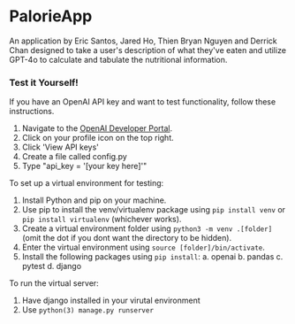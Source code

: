 # PalorieApp
An application by Eric Santos, Jared Ho, Thien Bryan Nguyen and Derrick Chan designed to take a user's description of what they've eaten and utilize GPT-4o to calculate and tabulate the nutritional information.

### Test it Yourself!
If you have an OpenAI API key and want to test functionality, follow these instructions.
1. Navigate to the [OpenAI Developer Portal](https://platform.openai.com/).
2. Click on your profile icon on the top right.
3. Click 'View API keys'
4. Create a file called config.py
5. Type "api_key = '[your key here]'"

To set up a virtual environment for testing:
1. Install Python and pip on your machine.
2. Use pip to install the venv/virtualenv package using `pip install venv` or `pip install virtualenv` (whichever works).
3. Create a virtual environment folder using `python3 -m venv .[folder]` (omit the dot if you dont want the directory to be hidden).
5. Enter the virtual environment using `source [folder]/bin/activate`.
4. Install the following packages using `pip install`:
    a. openai
    b. pandas
    c. pytest
    d. django

To run the virtual server:
1. Have django installed in your virutal environment
2. Use `python(3) manage.py runserver`
